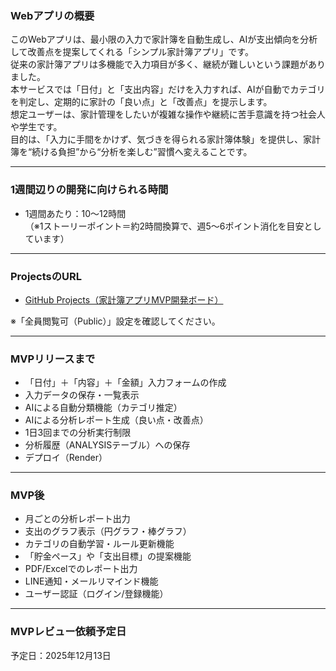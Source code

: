 ### Webアプリの概要
このWebアプリは、最小限の入力で家計簿を自動生成し、AIが支出傾向を分析して改善点を提案してくれる「シンプル家計簿アプリ」です。  
従来の家計簿アプリは多機能で入力項目が多く、継続が難しいという課題がありました。  
本サービスでは「日付」と「支出内容」だけを入力すれば、AIが自動でカテゴリを判定し、定期的に家計の「良い点」と「改善点」を提示します。  
想定ユーザーは、家計管理をしたいが複雑な操作や継続に苦手意識を持つ社会人や学生です。  
目的は、「入力に手間をかけず、気づきを得られる家計簿体験」を提供し、家計簿を“続ける負担”から“分析を楽しむ”習慣へ変えることです。

---

### 1週間辺りの開発に向けられる時間
- 1週間あたり：10〜12時間  
（※1ストーリーポイント＝約2時間換算で、週5〜6ポイント消化を目安としています）

---

### ProjectsのURL
- [GitHub Projects（家計簿アプリMVP開発ボード）](https://github.com/users/nmoki2001/projects/2)

※「全員閲覧可（Public）」設定を確認してください。

---

### MVPリリースまで
- 「日付」＋「内容」＋「金額」入力フォームの作成  
- 入力データの保存・一覧表示  
- AIによる自動分類機能（カテゴリ推定）  
- AIによる分析レポート生成（良い点・改善点）  
- 1日3回までの分析実行制限  
- 分析履歴（ANALYSISテーブル）への保存  
- デプロイ（Render）

---

### MVP後
- 月ごとの分析レポート出力  
- 支出のグラフ表示（円グラフ・棒グラフ）  
- カテゴリの自動学習・ルール更新機能  
- 「貯金ペース」や「支出目標」の提案機能  
- PDF/Excelでのレポート出力  
- LINE通知・メールリマインド機能  
- ユーザー認証（ログイン/登録機能）

---

### MVPレビュー依頼予定日
予定日：2025年12月13日
